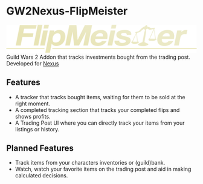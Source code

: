 # GW2Nexus-FlipMeister
![Logo](./assets/FlipMeisterLogo.png)
Guild Wars 2 Addon that tracks investments bought from the trading post. Developed for [Nexus](https://raidcore.gg/Nexus)

## Features
- A tracker that tracks bought items, waiting for them to be sold at the right moment.
- A completed tracking section that tracks your completed flips and shows profits.
- A Trading Post UI where you can directly track your items from your listings or history.

## Planned Features
- Track items from your characters inventories or (guild)bank.
- Watch, watch your favorite items on the trading post and aid in making calculated decisions.